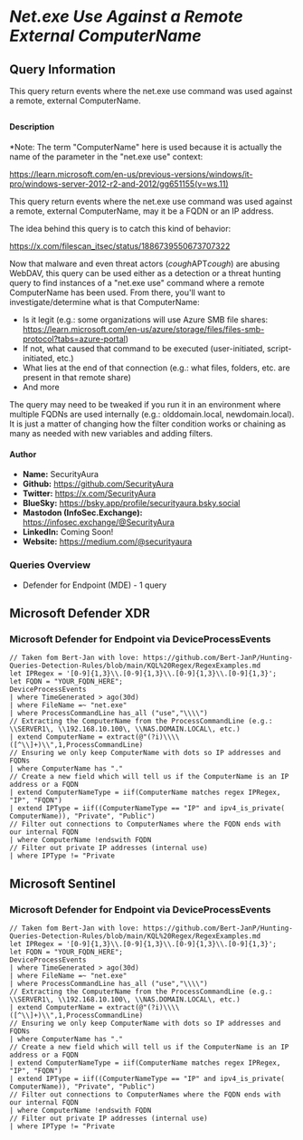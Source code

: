 # *Net.exe Use Against a Remote External ComputerName*

## Query Information

This query return events where the net.exe use command was used against a remote, external ComputerName.

##

#### Description

*Note: The term "ComputerName" here is used because it is actually the name of the parameter in the "net.exe use" context:

https://learn.microsoft.com/en-us/previous-versions/windows/it-pro/windows-server-2012-r2-and-2012/gg651155(v=ws.11)

This query return events where the net.exe use command was used against a remote, external ComputerName, may it be a FQDN or an IP address.

The idea behind this query is to catch this kind of behavior:

https://x.com/filescan_itsec/status/1886739550673707322

Now that malware and even threat actors (*cough*APT*cough*) are abusing WebDAV, this query can be used either as a detection or a threat hunting query to find instances of a "net.exe use" command where a remote ComputerName has been used. From there, you'll want to investigate/determine what is that ComputerName:

- Is it legit (e.g.: some organizations will use Azure SMB file shares: https://learn.microsoft.com/en-us/azure/storage/files/files-smb-protocol?tabs=azure-portal)
- If not, what caused that command to be executed (user-initiated, script-initiated, etc.)
- What lies at the end of that connection (e.g.: what files, folders, etc. are present in that remote share)
- And more

The query may need to be tweaked if you run it in an environment where multiple FQDNs are used internally (e.g.: olddomain.local, newdomain.local). It is just a matter of changing how the filter condition works or chaining as many as needed with new variables and adding filters.

#### Author <Optional>
- **Name:** SecurityAura
- **Github:** https://github.com/SecurityAura
- **Twitter:** https://x.com/SecurityAura
- **BlueSky:** https://bsky.app/profile/securityaura.bsky.social
- **Mastodon (InfoSec.Exchange):** https://infosec.exchange/@SecurityAura
- **LinkedIn:** Coming Soon!
- **Website:** https://medium.com/@securityaura

### Queries Overview ###

- Defender for Endpoint (MDE) - 1 query

## Microsoft Defender XDR ##
### Microsoft Defender for Endpoint via DeviceProcessEvents ###
```KQL
// Taken fom Bert-Jan with love: https://github.com/Bert-JanP/Hunting-Queries-Detection-Rules/blob/main/KQL%20Regex/RegexExamples.md
let IPRegex = '[0-9]{1,3}\\.[0-9]{1,3}\\.[0-9]{1,3}\\.[0-9]{1,3}';
let FQDN = "YOUR_FQDN_HERE";
DeviceProcessEvents
| where TimeGenerated > ago(30d)
| where FileName =~ "net.exe"
| where ProcessCommandLine has_all ("use","\\\\")
// Extracting the ComputerName from the ProcessCommandLine (e.g.: \\SERVER1\, \\192.168.10.100\, \\NAS.DOMAIN.LOCAL\, etc.)
| extend ComputerName = extract(@"(?i)\\\\([^\\]+)\\",1,ProcessCommandLine)
// Ensuring we only keep ComputerName with dots so IP addresses and FQDNs
| where ComputerName has "."
// Create a new field which will tell us if the ComputerName is an IP address or a FQDN
| extend ComputerNameType = iif(ComputerName matches regex IPRegex, "IP", "FQDN")
| extend IPType = iif((ComputerNameType == "IP" and ipv4_is_private( ComputerName)), "Private", "Public")
// Filter out connections to ComputerNames where the FQDN ends with our internal FQDN
| where ComputerName !endswith FQDN
// Filter out private IP addresses (internal use)
| where IPType != "Private
```
## Microsoft Sentinel ##
### Microsoft Defender for Endpoint via DeviceProcessEvents ###
```KQL
// Taken fom Bert-Jan with love: https://github.com/Bert-JanP/Hunting-Queries-Detection-Rules/blob/main/KQL%20Regex/RegexExamples.md
let IPRegex = '[0-9]{1,3}\\.[0-9]{1,3}\\.[0-9]{1,3}\\.[0-9]{1,3}';
let FQDN = "YOUR_FQDN_HERE";
DeviceProcessEvents
| where TimeGenerated > ago(30d)
| where FileName =~ "net.exe"
| where ProcessCommandLine has_all ("use","\\\\")
// Extracting the ComputerName from the ProcessCommandLine (e.g.: \\SERVER1\, \\192.168.10.100\, \\NAS.DOMAIN.LOCAL\, etc.)
| extend ComputerName = extract(@"(?i)\\\\([^\\]+)\\",1,ProcessCommandLine)
// Ensuring we only keep ComputerName with dots so IP addresses and FQDNs
| where ComputerName has "."
// Create a new field which will tell us if the ComputerName is an IP address or a FQDN
| extend ComputerNameType = iif(ComputerName matches regex IPRegex, "IP", "FQDN")
| extend IPType = iif((ComputerNameType == "IP" and ipv4_is_private( ComputerName)), "Private", "Public")
// Filter out connections to ComputerNames where the FQDN ends with our internal FQDN
| where ComputerName !endswith FQDN
// Filter out private IP addresses (internal use)
| where IPType != "Private
```
